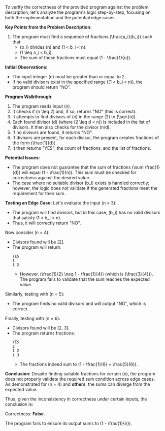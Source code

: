 To verify the correctness of the provided program against the problem description, let's analyze the program's logic step-by-step, focusing on both the implementation and the potential edge cases.

**Key Points from the Problem Description:**
1. The program must find a sequence of fractions \(\frac{a_i}{b_i}\) such that:
   - \(b_i\) divides \(n\) and \(1 < b_i < n\).
   - \(1 \leq a_i < b_i\).
   - The sum of these fractions must equal \(1 - \frac{1}{n}\).

**Initial Observations:**
- The input integer \(n\) must be greater than or equal to 2.
- If no valid divisors exist in the specified range (\(1 < b_i < n\)), the program should return "NO".

**Program Walkthrough:**
1. The program reads input \(n\).
2. It checks if \(n \leq 2\) and, if so, returns "NO" (this is correct).
3. It attempts to find divisors of \(n\) in the range \(2\) to \(\sqrt{n}\).
4. Each found divisor \(d\) (where \(2 \leq d < n\)) is included in the list of divisors. It then also checks for the divisor \(n/d\).
5. If no divisors are found, it returns "NO".
6. If divisors are present, for each divisor, the program creates fractions of the form \(\frac{1}{d}\).
7. It then returns "YES", the count of fractions, and the list of fractions.

**Potential Issues:**
- The program does not guarantee that the sum of fractions \(\sum \frac{1}{d}\) will equal \(1 - \frac{1}{n}\). This sum must be checked for correctness against the desired value.
- The case where no suitable divisor \(b_i\) exists is handled correctly; however, the logic does not validate if the generated fractions meet the requirement for their sum.

**Testing an Edge Case:**
Let's evaluate the input \(n = 3\):
- The program will find divisors, but in this case, \(b_i\) has no valid divisors that satisfy \(1 < b_i < n\).
- Thus, it will correctly return "NO".

Now consider \(n = 4\):
- Divisors found will be [2].
- The program will return:
  ```
  YES
  1
  1 2
  ```
  - However, \(\frac{1}{2} \neq 1 - \frac{1}{4}\) (which is \(\frac{3}{4}\)). The program fails to validate that the sum reaches the expected value.

Similarly, testing with \(n = 5\):
- The program finds no valid divisors and will output "NO", which is correct.

Finally, testing with \(n = 6\):
- Divisors found will be [2, 3].
- The program returns fractions:
  ```
  YES
  2
  1 2
  1 3
  ```
  - The fractions indeed sum to \(1 - \frac{1}{6} = \frac{5}{6}\).

**Conclusion:**
Despite finding suitable fractions for certain \(n\), the program does not properly validate the required sum condition across edge cases. As demonstrated for \(n = 4\) and **others**, the sums can diverge from the expected value.

Thus, given the inconsistency in correctness under certain inputs, the conclusion is:

Correctness: **False**. 

The program fails to ensure its output sums to \(1 - \frac{1}{n}\).